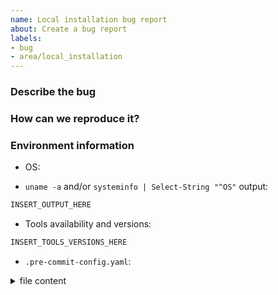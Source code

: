 ```yaml
---
name: Local installation bug report
about: Create a bug report
labels:
- bug
- area/local_installation
---
```


<!--
Thank you for helping to improve pre-commit-terraform!

Please be sure to search for open issues before raising a new one. We use issues
for bug reports and feature requests. Please note, this template is for bugs
report, not feature requests.
-->

### Describe the bug

<!--
Please let us know what behavior you expected and how terraform-docs diverged
from that behavior.
-->


### How can we reproduce it?

<!--
Help us to reproduce your bug as succinctly and precisely as possible. Any and
all steps or script that triggers the issue are highly appreciated!

Do you have long logs to share? Please use collapsible sections, that can be created via:

<details><summary>SECTION_NAME</summary>

```bash
YOUR_LOG_HERE
```

</details>
-->


### Environment information

* OS:  
<!-- I.e.:
OS: Windows 10
OS: Win10 with Ubuntu 20.04 on WSL2
OS: MacOS
OS: Ubuntu 20.04
-->

* `uname -a` and/or `systeminfo | Select-String "^OS"` output:

```bash
INSERT_OUTPUT_HERE
```

<!-- I.e.:
```bash
PS C:\Users\vm> systeminfo | Select-String "^OS"

OS Name:                   Microsoft Windows 10 Pro
OS Version:                10.0.19043 N/A Build 19043
OS Manufacturer:           Microsoft Corporation
OS Configuration:          Standalone Workstation
OS Build Type:             Multiprocessor Free

$ uname -a
Linux DESKTOP-C7315EF 5.4.72-microsoft-standard-WSL2 #1 SMP Wed Oct 28 23:40:43 UTC 2020 x86_64 x86_64 x86_64 GNU/Linux
```
-->

* Tools availability and versions:

<!--  For check all needed version run next script:

bash << EOF
bash --version | head -n 1                2>/dev/null || echo "bash SKIPPED"
pre-commit --version                      2>/dev/null || echo "pre-commit SKIPPED"
terraform --version | head -n 1           2>/dev/null || echo "terraform SKIPPED"
python --version                          2>/dev/null || echo "python SKIPPED"
python3 --version                         2>/dev/null || echo "python3 SKIPPED"
echo -n "checkov " && checkov --version   2>/dev/null || echo "checkov SKIPPED"
terraform-docs --version                  2>/dev/null || echo "terraform-docs SKIPPED"
terragrunt --version                      2>/dev/null || echo "terragrunt SKIPPED"
echo -n "terrascan " && terrascan version 2>/dev/null || echo "terrascan SKIPPED"
tflint --version                          2>/dev/null || echo "tflint SKIPPED"
echo -n "tfsec " && tfsec --version       2>/dev/null || echo "tfsec SKIPPED"
echo -n "tfupdate " && tfupdate --version 2>/dev/null || echo "tfupdate SKIPPED"
echo -n "hcledit " && hcledit version     2>/dev/null || echo "hcledit SKIPPED"
echo -n "flock " && flock --version       2>/dev/null || echo "flock SKIPPED"
EOF

-->

```bash
INSERT_TOOLS_VERSIONS_HERE
```


* `.pre-commit-config.yaml`:

<details><summary>file content</summary>

```bash
INSERT_FILE_CONTENT_HERE
```

</details>
